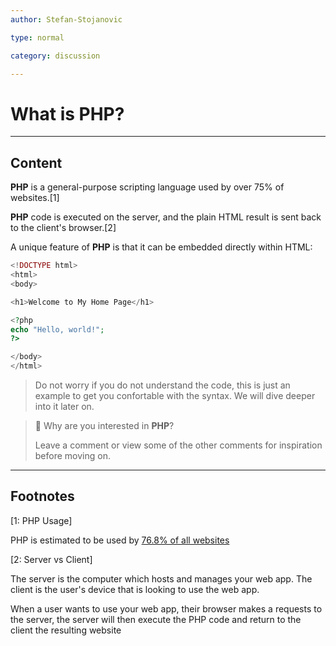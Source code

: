 ```yaml
---
author: Stefan-Stojanovic

type: normal

category: discussion

---
```


# What is PHP?

---

## Content

**PHP** is a general-purpose scripting language used by over 75% of websites.[1]

**PHP** code is executed on the server, and the plain HTML result is sent back to the client's browser.[2]

A unique feature of **PHP** is that it can be embedded directly within HTML:

```php
<!DOCTYPE html>
<html>
<body>

<h1>Welcome to My Home Page</h1>

<?php
echo "Hello, world!";
?>

</body>
</html>
```

> Do not worry if you do not understand the code, this is just an example to get you confortable with the syntax. We will dive deeper into it later on.


> 💬 Why are you interested in **PHP**?
> 
> Leave a comment or view some of the other comments for inspiration before moving on.

---

## Footnotes

[1: PHP Usage]

PHP is estimated to be used by [76.8% of all websites](https://w3techs.com/technologies/details/pl-php)

[2: Server vs Client]

The server is the computer which hosts and manages your web app.
The client is the user's device that is looking to use the web app.

When a user wants to use your web app, their browser makes a requests to the server, the server will then execute the PHP code and return to the client the resulting website